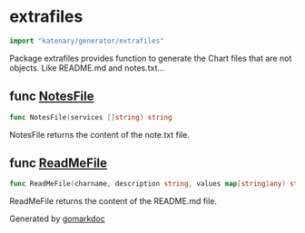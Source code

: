 <!-- Code generated by gomarkdoc. DO NOT EDIT -->

# extrafiles

```go
import "katenary/generator/extrafiles"
```

Package extrafiles provides function to generate the Chart files that are not objects. Like README.md and notes.txt...

## func [NotesFile](<https://github.com/katenary/katenary/blob/develop/generator/extrafiles/notes.go#L13>)

```go
func NotesFile(services []string) string
```

NotesFile returns the content of the note.txt file.

<a name="ReadMeFile"></a>
## func [ReadMeFile](<https://github.com/katenary/katenary/blob/develop/generator/extrafiles/readme.go#L46>)

```go
func ReadMeFile(charname, description string, values map[string]any) string
```

ReadMeFile returns the content of the README.md file.

Generated by [gomarkdoc](<https://github.com/princjef/gomarkdoc>)
